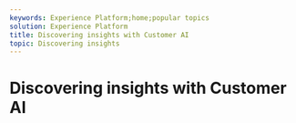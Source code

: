 ```yaml
---
keywords: Experience Platform;home;popular topics
solution: Experience Platform
title: Discovering insights with Customer AI
topic: Discovering insights
---
```


# Discovering insights with Customer AI